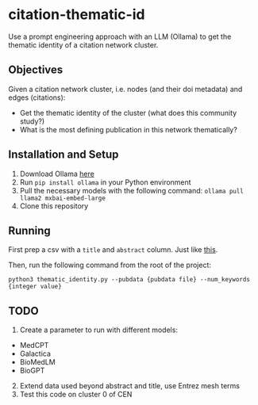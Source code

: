 # citation-thematic-id
Use a prompt engineering approach with an LLM (Ollama) to get the thematic identity of a citation network cluster.

## Objectives

Given a citation network cluster, i.e. nodes (and their doi metadata) and edges (citations):
- Get the thematic identity of the cluster (what does this community study?)
- What is the most defining publication in this network thematically?

## Installation and Setup

1. Download Ollama [here](https://ollama.com/download)
2. Run `pip install ollama` in your Python environment
3. Pull the necessary models with the following command: `ollama pull llama2 mxbai-embed-large`
4. Clone this repository

## Running

First prep a csv with a `title` and `abstract` column. Just like [this](https://github.com/vikramr2/citation-thematic-id/blob/main/data/dois_with_abstracts.csv).

Then, run the following command from the root of the project:

```
python3 thematic_identity.py --pubdata {pubdata file} --num_keywords {integer value}
```

## TODO

1. Create a parameter to run with different models:
  - MedCPT
  - Galactica
  - BioMedLM
  - BioGPT
2. Extend data used beyond abstract and title, use Entrez mesh terms
3. Test this code on cluster 0 of CEN
